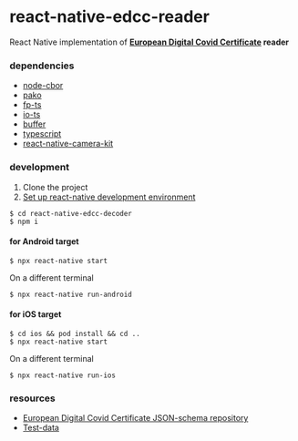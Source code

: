 # react-native-edcc-reader
 React Native implementation of <strong>[European Digital Covid Certificate](https://ec.europa.eu/info/live-work-travel-eu/coronavirus-response/safe-covid-19-vaccines-europeans/eu-digital-covid-certificate_en) reader</strong>

### dependencies

* [node-cbor](https://github.com/hildjj/node-cbor)
* [pako](https://github.com/nodeca/pako)
* [fp-ts](https://github.com/gcanti/fp-ts)
* [io-ts](https://github.com/gcanti/io-ts)
* [buffer](https://github.com/feross/buffer)
* [typescript](https://github.com/microsoft/TypeScript)
* [react-native-camera-kit](https://github.com/teslamotors/react-native-camera-kit)

### development

1. Clone the project
2. [Set up react-native development environment](https://reactnative.dev/docs/environment-setup)

 ```console
$ cd react-native-edcc-decoder
$ npm i
```

#### for Android target

```console
$ npx react-native start
```

On a different terminal
```console
$ npx react-native run-android
```

#### for iOS target

```console
$ cd ios && pod install && cd ..
$ npx react-native start
```

On a different terminal
```console
$ npx react-native run-ios
```

### resources

* [European Digital Covid Certificate JSON-schema repository](https://github.com/ehn-dcc-development/ehn-dcc-schema)
* [Test-data](https://github.com/ehn-dcc-development/dcc-testdata)

